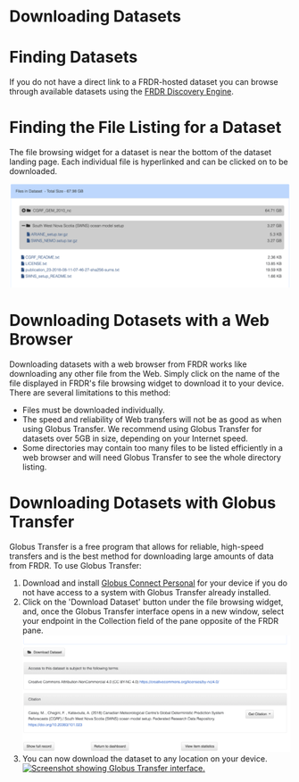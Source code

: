 # Downloading Datasets 

# Finding Datasets
If you do not have a direct link to a FRDR-hosted dataset you can browse through available datasets using the 
[FRDR Discovery Engine](https://www.frdr-dfdr.ca/discover/html/discovery-ui.html?q=*&Collection=FRDR).

# Finding the File Listing for a Dataset

The file browsing widget for a dataset is near the bottom of the dataset landing page. Each individual file is hyperlinked
and can be clicked on to be downloaded. 

<a href="/docs/img/screenshots/downloading_data/WebDownload.png" class="screenshot-lightbox">
    <img src="/docs/img/screenshots/downloading_data/WebDownload.png" alt="Screenshot showing file browsing widget on FRDR item landing page." class="screenshot"/>
</a>

# Downloading Dotasets with a Web Browser

Downloading datasets with a web browser from FRDR works like downloading any other file from the Web. Simply click on 
the name of the file displayed in FRDR's file browsing widget to download it to your device. There are several limitations to this method:

* Files must be downloaded individually.
* The speed and reliability of Web transfers will not be as good as when using Globus Transfer. We recommend using Globus Transfer for datasets over 5GB in size, depending on your Internet speed.
* Some directories may contain too many files to be listed efficiently in a web browser and will need Globus Transfer to see the whole directory listing.

# Downloading Dotasets with Globus Transfer

Globus Transfer is a free program that allows for reliable, high-speed transfers and is the best method for downloading
large amounts of data from FRDR. To use Globus Transfer:

1. Download and install [Globus Connect Personal](https://www.globus.org/globus-connect-personal) for your device if you do not have access to a system with Globus Transfer already installed.
2. Click on the 'Download Dataset' button under the file browsing widget, and, once the Globus
Transfer interface opens in a new window, select your endpoint in the Collection field of the pane opposite of the FRDR pane.
   <a href="/docs/img/screenshots/downloading_data/GlobusDownload.png" class="screenshot-lightbox">
   <img src="/docs/img/screenshots/downloading_data/GlobusDownload.png" alt="Screenshot showing Globus Download button on FRDR item landing page." class="screenshot"/>
   </a>
3. You can now download the dataset to any location on your device.
   <a href="/docs/img/screenshots/downloading_data/WebData.png" class="screenshot-lightbox">
   <img src="/docs/img/screenshots/downloading_data/WebData.png" alt="Screenshot showing Globus Transfer interface." class="screenshot"/>
   </a>

